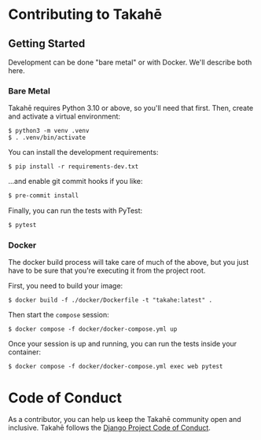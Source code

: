 # Contributing to Takahē

## Getting Started

Development can be done "bare metal" or with Docker.  We'll describe both here.


### Bare Metal

Takahē requires Python 3.10 or above, so you'll need that first.  Then, create and
activate a virtual environment:

```shell
$ python3 -m venv .venv
$ . .venv/bin/activate
```

You can install the development requirements:

```shell
$ pip install -r requirements-dev.txt
```

...and enable git commit hooks if you like:

```bash
$ pre-commit install
```

Finally, you can run the tests with PyTest:

```bash
$ pytest
```


### Docker

The docker build process will take care of much of the above, but you just have
to be sure that you're executing it from the project root.

First, you need to build your image:

```shell
$ docker build -f ./docker/Dockerfile -t "takahe:latest" .
```

Then start the `compose` session:

```shell
$ docker compose -f docker/docker-compose.yml up
```

Once your session is up and running, you can run the tests inside your
container:

```shell
$ docker compose -f docker/docker-compose.yml exec web pytest
```


# Code of Conduct

As a contributor, you can help us keep the Takahē community open and inclusive. Takahē
follows the [Django Project Code of Conduct](https://www.djangoproject.com/conduct/).
